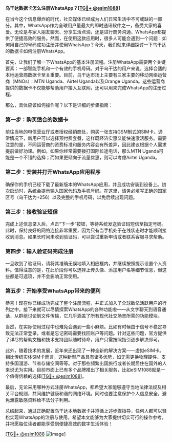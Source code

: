 **乌干达数据卡怎么注册WhatsApp？[[TG💪+ @esim1088](https://t.me/s/esim1088)]**

在当今这个信息爆炸的时代，社交媒体已经成为人们日常生活中不可或缺的一部分。其中，WhatsApp作为全球用户量最大的即时通讯软件之一，备受大家的喜爱。无论是与家人朋友聊天、分享生活点滴，还是进行商务沟通，WhatsApp都提供了便捷高效的服务。然而，在使用这款应用时，很多人可能会遇到一个问题：如何用自己的号码成功注册并使用WhatsApp？今天，我们就来详细探讨一下乌干达的数据卡如何注册WhatsApp。

首先，让我们了解一下WhatsApp的基本注册流程。注册WhatsApp需要两个关键要素：一部智能手机和一个有效的手机号码。对于乌干达的用户来说，选择合适的本地运营商数据卡至关重要。目前，乌干达市场上主要有三家主要的移动网络运营商（MNOs）：MTN Uganda、Airtel Uganda以及Orange Uganda。这些运营商提供的数据卡不仅能够帮助用户接入互联网，还可以用来完成WhatsApp的注册过程。

那么，具体应该如何操作呢？以下是详细的步骤指南：

### 第一步：购买适合的数据卡

前往当地的电信营业厅或者授权经销商处，购买一张支持GSM制式的SIM卡。通常情况下，新用户可以选择预付费套餐，这样既经济实惠又能快速激活服务。需要注意的是，不同运营商的资费标准和服务内容会有所差异，因此建议根据个人需求提前做好功课。例如，如果你经常需要拨打国际长途电话，那么MTN Uganda可能是一个不错的选择；而如果更倾向于流量优惠，则可以考虑Airtel Uganda。

### 第二步：安装并打开WhatsApp应用程序

确保你的手机已经下载了最新版本的WhatsApp应用，并且成功安装到设备上。初次启动时，系统会提示输入国家代码及手机号码。在这里，请务必填写正确的国家区号（乌干达为+256）以及完整的手机号码，以免后续出现问题。

### 第三步：接收验证短信

完成上述信息录入后，点击“下一步”按钮，等待系统发送验证码短信至指定号码。此时，保持良好的网络连接非常重要，因为只有当手机处于在线状态时才能顺利接收到消息。如果长时间未收到验证码，可以尝试重新申请或者联系客服寻求帮助。

### 第四步：输入验证码完成注册

一旦收到了验证码，请将其准确无误地填入相应框内，并继续按照提示设置个人资料。值得注意的是，在此阶段你可以选择上传头像、添加用户名等细节信息，但这些都是可选项，并不会影响正常使用。

### 第五步：开始享受WhatsApp带来的便利

恭喜！现在你已经成功完成了整个注册流程，并正式加入了全球数亿活跃用户的行列之中。接下来就可以尽情探索WhatsApp的各种功能啦——从文字聊天到语音通话，从群组讨论到文件传输，它几乎涵盖了所有现代社交场景所需的功能模块。

当然，在实际使用过程中也难免会遇到一些小麻烦。比如有时候由于信号不稳定导致无法正常登录，或者是忘记密码需要找回账户等问题。针对这些问题，官方提供了详尽的帮助文档和技术支持团队随时待命，用户只需按照指引逐步解决即可。

此外，随着技术的发展，近年来还出现了一种全新的解决方案——虚拟eSIM卡。相比传统实体SIM卡而言，这种新型产品具有诸多优势，如无需更换物理硬件、支持多国漫游、节省存储空间等等。对于那些频繁出国旅行或者长期居住在国外的人来说尤为实用。目前市面上已有多个品牌推出了相关服务，比如eSIM1088就是一个值得信赖的选择[[TG💪+ @esim1088](https://t.me/s/esim1088)]。

最后，无论采用哪种方式注册WhatsApp，都希望大家能够遵守当地法律法规及相关平台规则，共同维护健康和谐的网络环境。同时也要注意保护个人信息安全，避免泄露敏感资料给不法分子利用。

总结起来，通过正确配置乌干达本地数据卡并遵循上述步骤指导，任何人都可以轻松实现WhatsApp的注册与使用。希望本文能够为大家提供切实可行的操作参考，并祝愿每位读者都能享受到便捷高效的数字生活体验！

[[TG💪+ @esim1088](https://t.me/s/esim1088) ![Image](https://i.postimg.cc/4NQfJmqS/Snipaste-2025-05-13-00-14-12.png)]